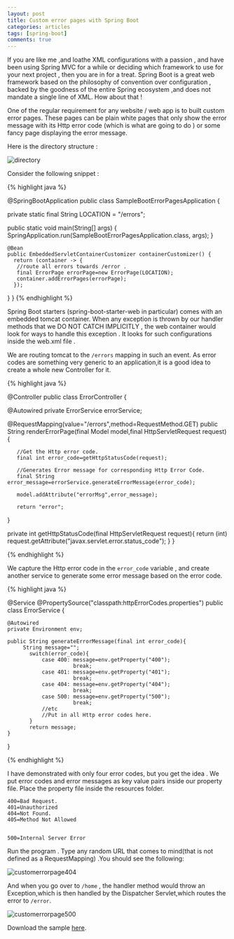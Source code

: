 ```yaml
---
layout: post
title: Custom error pages with Spring Boot
categories: articles
tags: [spring-boot]
comments: true
---
```


If you are like me ,and loathe XML configurations with a passion , and have been using Spring MVC for a while or deciding which framework to use for your next project , then you are in for a treat. Spring Boot is a great web framework based on the philosophy of convention over configuration , backed by the goodness of the entire Spring ecosystem ,and does not mandate a single line of XML. How about that ! 

One of the regular requirement for any website / web app is to built custom error pages. These pages can be plain white pages that only show the error message with its Http error code (which is what are going to do ) or some fancy page displaying the error message.

Here is the directory structure :

![directory](https://cloud.githubusercontent.com/assets/7692552/10869162/ec15e896-80cb-11e5-8eaa-27161194aeb8.png "Directory")


Consider the following snippet :

{% highlight java %}

@SpringBootApplication
public class SampleBootErrorPagesApplication {
	
   private static final String LOCATION = "/errors";

   public static void main(String[] args) {
       SpringApplication.run(SampleBootErrorPagesApplication.class, args);
   }
    
    @Bean
    public EmbeddedServletContainerCustomizer containerCustomizer() {
      return (container -> {
   	   //route all errors towards /error .
   	   final ErrorPage errorPage=new ErrorPage(LOCATION);
   	   container.addErrorPages(errorPage);
      });
   }
 }
{% endhighlight %}

Spring Boot starters (spring-boot-starter-web in particular) comes with an embedded tomcat container. When any exception is thrown by our handler methods that we DO NOT CATCH IMPLICITLY ,  the web container would look for ways to handle this exception . It looks for such configurations  inside the web.xml file .

We are routing tomcat to the  `/errors` mapping in such an event. As error codes are something very generic to an application,it is a good idea to create a whole new Controller for it.

{% highlight java %}

@Controller
public class ErrorController {

   @Autowired
   private ErrorService errorService;
	     
   @RequestMapping(value="/errors",method=RequestMethod.GET)
   public String renderErrorPage(final Model model,final HttpServletRequest request){
	   
	   //Get the Http error code.
	   final int error_code=getHttpStatusCode(request);
	   
	   //Generates Error message for corresponding Http Error Code.
	   final String error_message=errorService.generateErrorMessage(error_code);
	   
	   model.addAttribute("errorMsg",error_message);
	   
	   return "error";
   }  
	   
   private int getHttpStatusCode(final HttpServletRequest request){
	   return (int) request.getAttribute("javax.servlet.error.status_code");
   }
}

{% endhighlight %}

We capture the Http error code in the `error_code` variable , and create another service  to generate some error message based on the error code.

{% highlight java %}

@Service
@PropertySource("classpath:httpErrorCodes.properties")
public class ErrorService {
	
	@Autowired
	private Environment env;

	public String generateErrorMessage(final int error_code){
		 String message="";
		   switch(error_code){  
			   case 400: message=env.getProperty("400");
			   			 break;
			   case 401: message=env.getProperty("401");
			   			 break;
			   case 404: message=env.getProperty("404");
			   			 break;
			   case 500: message=env.getProperty("500");
			   			 break;
			   //etc 
			   //Put in all Http error codes here.
		   }
		   return message;
	}
}

{% endhighlight %}

I have  demonstrated with  only four error codes, but you get the idea  . We put error codes and error messages as key value pairs inside our property file. Place the property file inside the resources folder.

```
400=Bad Request.
401=Unauthorized
404=Not Found.
405=Method Not Allowed


500=Internal Server Error

```

Run the program . Type any random URL that comes to mind(that is not defined as a RequestMapping) .You should see the following:

![customerrorpage404](https://cloud.githubusercontent.com/assets/7692552/10869183/fcb60720-80cc-11e5-87d9-0b5eda78e4ec.png "404")

And when you go over to `/home` , the handler method would throw an Exception,which is then handled  by the Dispatcher Servlet,which routes the error to `/error`. 

![customerrorpage500](https://cloud.githubusercontent.com/assets/7692552/10869195/4d1b6a2a-80cd-11e5-94c6-94ebd9bf968a.png "500")




Download the sample  [here](https://github.com/Ankush1992/sample-boot-error-pages).

